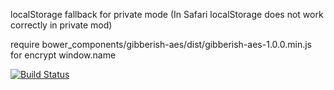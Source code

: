 localStorage fallback for private mode (In Safari localStorage does not work correctly in private mod)

require bower_components/gibberish-aes/dist/gibberish-aes-1.0.0.min.js for encrypt window.name



[![Build Status](https://travis-ci.org/Ti-webdev/node-child-process-args.svg?branch=master)](https://travis-ci.org/Ti-webdev/localStorage-private-fallback)
